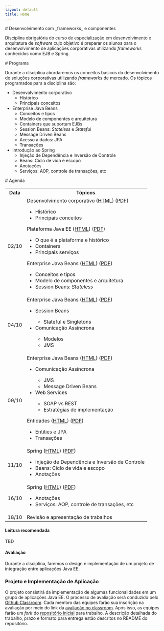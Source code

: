 ```yaml
---
layout: default
title: Home
---
```


<section id='inicio'/>
# Desenvolvimento com _frameworks_ e componentes

Disciplina obrigatória do curso de especialização em desenvolvimento e arquitetura
de _software_ cujo objetivo é preparar os alunos para o desenvolvimento de aplicações
corporativas utilizando _frameworks_ conhecidos como EJB e Spring.

<section id='programa' />
# Programa

Durante a disciplina abordaremos os conceitos básicos do desenvolvimento de soluções
corporativas utilizando _frameworks_ de mercado. Os tópicos programados para a disciplina são:

- Desenvolvimento corporativo
  - Histórico
  - Principais conceitos
- Enterprise Java Beans
  - Conceitos e tipos
  - Modelo de componentes e arquitetura
  - Containers que suportam EJBs
  - Session Beans: _Stateless_ e _Stateful_
  - Message Driven Beans
  - Acesso a dados: JPA
  - Transações
- Introdução ao Spring
  - Injeção de Dependência e Inversão de Controle
  - Beans: Ciclo de vida e escopo
  - Anotações
  - Serviços: AOP, controle de transações, etc


<section id='agenda' />
# Agenda

<div class="col-md-8">
<table class="table table-hover table-condensed">
<tr>
  <th class="col-xs-2">Data</th>
  <th>Tópicos</th>
</tr>
<tr>
  <td class="date-cell"><date datetime="02-10-2017">02/10</date></td>
  <td class="agenda-cell">
    Desenvolvimento corporativo
    (<a href="{{site.baseurl}}/presentations/intro-desenv.html">HTML</a>)
    (<a href="{{site.baseurl}}/pdfs/intro-desenv.pdf">PDF</a>)
    <ul>
      <li>Histórico</li>
      <li>Principais conceitos</li>
    </ul>
    Plataforma Java EE
    (<a href="{{site.baseurl}}/presentations/javaee_plat.html">HTML</a>)
    (<a href="{{site.baseurl}}/pdfs/javaee_plat.pdf">PDF</a>)
    <ul>
      <li>O que é a plataforma e histórico</li>
      <li>Containers</li>
      <li>Principais serviços</li>
    </ul>
    Enterprise Java Beans
    (<a href="{{site.baseurl}}/presentations/ejbs.html">HTML</a>)
    (<a href="{{site.baseurl}}/pdfs/ejbs.pdf">PDF</a>)
    <ul>
      <li>Conceitos e tipos</li>
      <li>Modelo de componentes e arquitetura</li>
      <li>Session Beans: <em>Stateless</em></li>
    </ul>
  </td>
</tr>
<tr>
  <td class="date-cell"><date datetime="04-10-2017">04/10</date></td>
  <td class="agenda-cell">
    Enterprise Java Beans
    (<a href="{{site.baseurl}}/presentations/ejbs.html">HTML</a>)
    (<a href="{{site.baseurl}}/pdfs/ejbs.pdf">PDF</a>)
    <ul>
      <li>Session Beans</li>
      <ul><li>Stateful e Singletons</li></ul>
      <li>Comunicação Assíncrona</li>
      <ul>
        <li>Modelos</li>
        <li>JMS</li>
      </ul>
    </ul>
    </td>
</tr>
<tr>
  <td class="date-cell"><date datetime="09-10-2017">09/10</date></td>
  <td class="agenda-cell">
    Enterprise Java Beans
    (<a href="{{site.baseurl}}/presentations/ejbs.html">HTML</a>)
    (<a href="{{site.baseurl}}/pdfs/ejbs.pdf">PDF</a>)
      <ul>
        <li>Comunicação Assíncrona</li>
          <ul>
            <li>JMS</li>
            <li>Message Driven Beans</li>
          </ul>
        <li>Web Services</li>
          <ul>
            <li>SOAP vs REST</li>
            <li>Estratégias de implementação</li>
          </ul>
      </ul>
    Entidades
    (<a href="{{site.baseurl}}/presentations/persistencia.html">HTML</a>)
    (<a href="{{site.baseurl}}/pdfs/persistencia.pdf">PDF</a>)
    <ul>
      <li>Entities e JPA</li>
      <li>Transações</li>
    </ul>
  </td>
</tr>
<tr>
  <td class="date-cell"><date datetime="11-10-2017">11/10</date></td>
  <td class="agenda-cell">
    Spring
    (<a href="{{site.baseurl}}/presentations/spring.html">HTML</a>)
    (<a href="{{site.baseurl}}/pdfs/spring.pdf">PDF</a>)
    <ul>
      <li>Injeção de Dependência e Inversão de Controle</li>
      <li>Beans: Ciclo de vida e escopo</li>
      <li>Anotações</li>
    </ul>
  </td>
</tr>
<tr>
  <td class="date-cell"><date datetime="16-10-2017">16/10</date></td>
  <td class="agenda-cell">
    Spring
    (<a href="{{site.baseurl}}/presentations/spring.html">HTML</a>)
    (<a href="{{site.baseurl}}/pdfs/spring.pdf">PDF</a>)
    <ul>
      <li>Anotações</li>
      <li>Serviços: AOP, controle de transações, etc</li>
    </ul>
  </td>
</tr>
<tr>
  <td class="date-cell"><date datetime="18-10-2017">18/10</date></td>
  <td class="agenda-cell">Revisão e apresentação de trabalhos</td>
</tr>
</table>
</div>


# Leitura recomendada
TBD

# Avaliação
<section id='trabalho' />

Durante a disciplina, faremos o design e implementação de um projeto de integração entre aplicações Java EE.

### Projeto e Implementação de Aplicação

O projeto consistirá da implementação de algumas funcionalidades em um grupo de aplicações Java EE. O processo de
avaliação será conduzido pelo [Github Classroom](https://classroom.github.com/). Cada membro das equipes farão sua
inscrição na avaliação por meio do link da [avaliação no classroom](https://classroom.github.com/g/RYhpZNvo). Após isso,
as equipes farão um _fork_ do [repositório inicial](https://github.com/michelav/uni7-frameworks-trab) para trabalho.
A descrição detalhada do trabalho, prazo e formato para entrega estão descritos no README do repositório.

